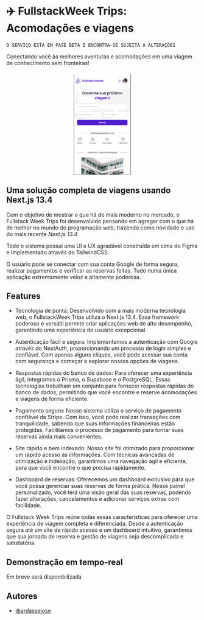 
# ✈️ FullstackWeek Trips: Acomodações e viagens

```
O SERVIÇO ESTÁ EM FASE BETA E ENCONTRA-SE SUJEITA A ALTERAÇÕES
```

Conectando você às melhores aventuras e acomodações em uma viagem de conhecimento sem fronteiras!

<img src="image.png" alt="drawing" style="max-width:150px; text-align: center; margin: 20px auto; display: grid; place-content: center"/>


## Uma solução completa de viagens usando Next.js 13.4

Com o objetivo de mostrar o que há de mais moderno no mercado, o Fullstack Week Trips foi desenvolvido pensando em agregar com o que há de melhor no mundo do programação web, trazendo como novidade o uso do mais recente _Next.js 13.4_

Todo o sistema possui uma UI e UX agradável construída em cima do Figma e implementado através do TailwindCSS.

O usuário pode se conectar com sua conta Google de forma segura, realizar pagamentos e verificar as reservas feitas. Tudo numa única aplicação extremamente veloz e altamente poderosa.
## Features

- Tecnologia de ponta: Desenvolvido com a mais moderna tecnologia web, o FullstackWeek Trips utiliza o Next.js 13.4. Essa framework poderoso e versátil permite criar aplicações web de alto desempenho, garantindo uma experiência de usuário excepcional.

- Autenticação fácil e segura: Implementamos a autenticação com Google através do NextAuth, proporcionando um processo de login simples e confiável. Com apenas alguns cliques, você pode acessar sua conta com segurança e começar a explorar nossas opções de viagens.

- Respostas rápidas do banco de dados: Para oferecer uma experiência ágil, integramos o Prisma, o Supabase e o PostgreSQL. Essas tecnologias trabalham em conjunto para fornecer respostas rápidas do banco de dados, permitindo que você encontre e reserve acomodações e viagens de forma eficiente.

- Pagamento seguro: Nosso sistema utiliza o serviço de pagamento confiável da Stripe. Com isso, você pode realizar transações com tranquilidade, sabendo que suas informações financeiras estão protegidas. Facilitamos o processo de pagamento para tornar suas reservas ainda mais convenientes.

- Site rápido e bem indexado: Nosso site foi otimizado para proporcionar um rápido acesso às informações. Com técnicas avançadas de otimização e indexação, garantimos uma navegação ágil e eficiente, para que você encontre o que precisa rapidamente.

- Dashboard de reservas: Oferecemos um dashboard exclusivo para que você possa gerenciar suas reservas de forma prática. Nesse painel personalizado, você terá uma visão geral das suas reservas, podendo fazer alterações, cancelamentos e adicionar serviços extras com facilidade.

O Fullstack Week Trips reúne todas essas características para oferecer uma experiência de viagem completa e diferenciada. Desde a autenticação segura até um site de rápido acesso e um dashboard intuitivo, garantimos que sua jornada de reserva e gestão de viagens seja descomplicada e satisfatória.

## Demonstração em tempo-real

Em breve será disponibilizada


## Autores

- [@ardassejose](https://www.github.com/ardassejose)

